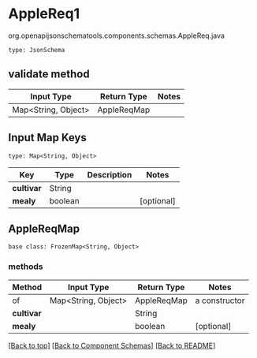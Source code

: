 # AppleReq1
org.openapijsonschematools.components.schemas.AppleReq.java
```
type: JsonSchema
```

## validate method
| Input Type | Return Type | Notes |
| ---------- | ----------- | ----- |
| Map<String, Object> | AppleReqMap | |

## Input Map Keys
```
type: Map<String, Object>
```
Key | Type |  Description | Notes
------------ | ------------- | ------------- | -------------
**cultivar** | String |  |
**mealy** | boolean |  | [optional]

## AppleReqMap
```
base class: FrozenMap<String, Object>
```

### methods
Method | Input Type | Return Type | Notes
------ | ---------- | ----------- | ------
of | Map<String, Object> | AppleReqMap | a constructor
**cultivar** | | String |
**mealy** | | boolean | [optional]

[[Back to top]](#top) [[Back to Component Schemas]](../../../README.md#Component-Schemas) [[Back to README]](../../../README.md)
